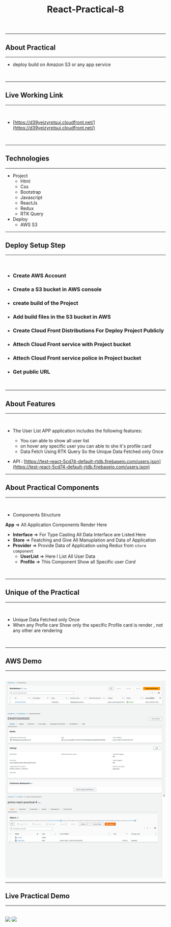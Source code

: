 # <p align="center">React-Practical-8</p>

<br />

---

## About Practical

---

- deploy build on Amazon S3 or any app service

<br />

---

## Live Working Link

---

<br />

- [https://d39yejzyrptsuj.cloudfront.net/](https://d39yejzyrptsuj.cloudfront.net/)

<br />

---

## Technologies

---

- Project
  - Html
  - Css
  - Bootstrap
  - Javascript
  - ReactJs
  - Redux
  - RTK Query
- Deploy
  - AWS S3
    <br />

---

## Deploy Setup Step

---

<br />

- ### **Create AWS Account**

- ### **Create a S3 bucket in AWS console**

- ### **create build of the Project**

- ### **Add build files in the S3 bucket in AWS**

- ### **Create Cloud Front Distributions For Deploy Project Publicly**

- ### **Attech Cloud Front service with Project bucket**

- ### **Attech Cloud Front service police in Project bucket**

- ### **Get public URL**

<br />

---

## About Features

---

<br />

- The User List APP application includes the following features:

  - You can able to show all user list
  - on hover any specific user you can able to she it's profile card
  - Data Fetch Using RTK Query So the Unique Data Fetched only Once

- API : [https://test-react-5cd74-default-rtdb.firebaseio.com/users.json](https://test-react-5cd74-default-rtdb.firebaseio.com/users.json)
  <br />

---

## About Practical Components

---

<br />

- Components Structure

**App** => All Application Components Render Here

- **Interface** => For Type Casting All Data Interface are Listed Here
- **Store** => Featching and Give All Manuplation and Data of Application
- **Provider** => Provide Data of Application using Redux from `store component`
  - **UserList** => Here I List All User Data
  - **Profile** => This Component Show all Specific user _Card_

<br />

---

## Unique of the Practical

---

<br />

- Unique Data Fetched only Once
- When any Profle care Show only the specific Profile card is render , not any other are rendering

<br />

---

## AWS Demo

---

<br />


<img src="./assets/1.png" align="center"/>

<img src="./assets/2.png" align="center"/>

<img src="./assets/3.png" align="center"/>

<br />

---

## Live Practical Demo

---

<br />

<img src="https://github.com/princesimform/React-Practical-5/assets/125016923/df377f96-54a7-4005-a9ab-e9ad9fb9f2b5" align="center"/>

<img src="https://github.com/princesimform/React-Practical-5/assets/125016923/97d65283-7151-4c4b-ae9d-4f2452f641f3" align="center"/>
